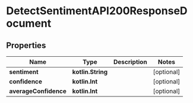 
# DetectSentimentAPI200ResponseDocument

## Properties
| Name | Type | Description | Notes |
| ------------ | ------------- | ------------- | ------------- |
| **sentiment** | **kotlin.String** |  |  [optional] |
| **confidence** | **kotlin.Int** |  |  [optional] |
| **averageConfidence** | **kotlin.Int** |  |  [optional] |




